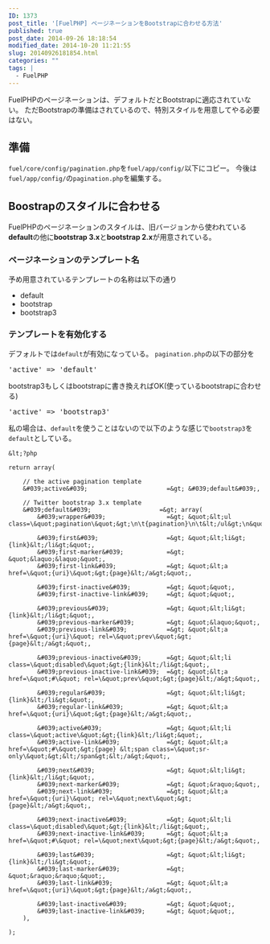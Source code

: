 ```yaml
---
ID: 1373
post_title: '[FuelPHP] ページネーションをBootstrapに合わせる方法'
published: true
post_date: 2014-09-26 18:18:54
modified_date: 2014-10-20 11:21:55
slug: 20140926181854.html
categories: ""
tags: |
  - FuelPHP
---
```

FuelPHPのページネーションは、デフォルトだとBootstrapに適応されていない。
ただBootstrapの準備はされているので、特別スタイルを用意してやる必要はない。
<!--more-->
<h2>準備</h2>
<code>fuel/core/config/pagination.php</code>を<code>fuel/app/config/</code>以下にコピー。
今後は<code>fuel/app/config/</code>の<code>pagination.php</code>を編集する。

<h2>Boostrapのスタイルに合わせる</h2>
FuelPHPのページネーションのスタイルは、旧バージョンから使われている<b>default</b>の他に<b>bootstrap 3.x</b>と<b>bootstrap 2.x</b>が用意されている。

<h3>ページネーションのテンプレート名</h3>
予め用意されているテンプレートの名称は以下の通り
<ul>
 <li>default
 <li>bootstrap
 <li>bootstrap3
</ul>

<h3>テンプレートを有効化する</h3>
デフォルトでは<code>default</code>が有効になっている。
<code>pagination.php</code>の以下の部分を
<pre>'active' => 'default'</pre>
bootstrap3もしくはbootstrapに書き換えればOK(使っているbootstrapに合わせる)
<pre>'active' => 'bootstrap3'</pre>

私の場合は、<code>default</code>を使うことはないので以下のような感じで<code>bootstrap3</code>を<code>default</code>としている。

```
&lt;?php

return array(

    // the active pagination template
    &#039;active&#039;                      =&gt; &#039;default&#039;,

    // Twitter bootstrap 3.x template
    &#039;default&#039;                   =&gt; array(
        &#039;wrapper&#039;                 =&gt; &quot;&lt;ul class=\&quot;pagination\&quot;&gt;\n\t{pagination}\n\t&lt;/ul&gt;\n&quot;,

        &#039;first&#039;                   =&gt; &quot;&lt;li&gt;{link}&lt;/li&gt;&quot;,
        &#039;first-marker&#039;            =&gt; &quot;&laquo;&laquo;&quot;,
        &#039;first-link&#039;              =&gt; &quot;&lt;a href=\&quot;{uri}\&quot;&gt;{page}&lt;/a&gt;&quot;,

        &#039;first-inactive&#039;          =&gt; &quot;&quot;,
        &#039;first-inactive-link&#039;     =&gt; &quot;&quot;,

        &#039;previous&#039;                =&gt; &quot;&lt;li&gt;{link}&lt;/li&gt;&quot;,
        &#039;previous-marker&#039;         =&gt; &quot;&laquo;&quot;,
        &#039;previous-link&#039;           =&gt; &quot;&lt;a href=\&quot;{uri}\&quot; rel=\&quot;prev\&quot;&gt;{page}&lt;/a&gt;&quot;,

        &#039;previous-inactive&#039;       =&gt; &quot;&lt;li class=\&quot;disabled\&quot;&gt;{link}&lt;/li&gt;&quot;,
        &#039;previous-inactive-link&#039;  =&gt; &quot;&lt;a href=\&quot;#\&quot; rel=\&quot;prev\&quot;&gt;{page}&lt;/a&gt;&quot;,

        &#039;regular&#039;                 =&gt; &quot;&lt;li&gt;{link}&lt;/li&gt;&quot;,
        &#039;regular-link&#039;            =&gt; &quot;&lt;a href=\&quot;{uri}\&quot;&gt;{page}&lt;/a&gt;&quot;,

        &#039;active&#039;                  =&gt; &quot;&lt;li class=\&quot;active\&quot;&gt;{link}&lt;/li&gt;&quot;,
        &#039;active-link&#039;             =&gt; &quot;&lt;a href=\&quot;#\&quot;&gt;{page} &lt;span class=\&quot;sr-only\&quot;&gt;&lt;/span&gt;&lt;/a&gt;&quot;,

        &#039;next&#039;                    =&gt; &quot;&lt;li&gt;{link}&lt;/li&gt;&quot;,
        &#039;next-marker&#039;             =&gt; &quot;&raquo;&quot;,
        &#039;next-link&#039;               =&gt; &quot;&lt;a href=\&quot;{uri}\&quot; rel=\&quot;next\&quot;&gt;{page}&lt;/a&gt;&quot;,

        &#039;next-inactive&#039;           =&gt; &quot;&lt;li class=\&quot;disabled\&quot;&gt;{link}&lt;/li&gt;&quot;,
        &#039;next-inactive-link&#039;      =&gt; &quot;&lt;a href=\&quot;#\&quot; rel=\&quot;next\&quot;&gt;{page}&lt;/a&gt;&quot;,

        &#039;last&#039;                    =&gt; &quot;&lt;li&gt;{link}&lt;/li&gt;&quot;,
        &#039;last-marker&#039;             =&gt; &quot;&raquo;&raquo;&quot;,
        &#039;last-link&#039;               =&gt; &quot;&lt;a href=\&quot;{uri}\&quot;&gt;{page}&lt;/a&gt;&quot;,

        &#039;last-inactive&#039;           =&gt; &quot;&quot;,
        &#039;last-inactive-link&#039;      =&gt; &quot;&quot;,
    ),

);
```